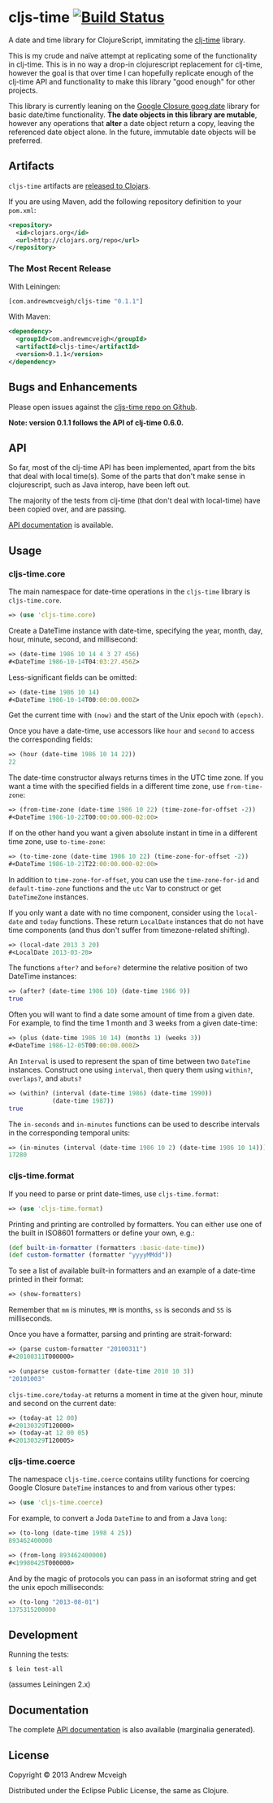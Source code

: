 # cljs-time [![Build Status](https://travis-ci.org/andrewmcveigh/cljs-time.png?branch=master)](https://travis-ci.org/andrewmcveigh/cljs-time)

A date and time library for ClojureScript, immitating the
[clj-time](https://github.com/clj-time/clj-time) library.

This is my crude and naïve attempt at replicating some of the functionality in
clj-time. This is in no way a drop-in clojurescript replacement for clj-time,
however the goal is that over time I can hopefully replicate enough of the
clj-time API and functionality to make this library "good enough" for other
projects.

This library is currently leaning on the [Google Closure goog.date](http://docs.closure-library.googlecode.com/git/namespace_goog_date.html)
library for basic date/time functionality. **The date objects in this library
are mutable**, however any operations that **alter** a date object return a
copy, leaving the referenced date object alone. In the future, immutable date
objects will be preferred.

## Artifacts

`cljs-time` artifacts are [released to Clojars](https://clojars.org/com.andrewmcveigh/cljs-time).

If you are using Maven, add the following repository definition to your `pom.xml`:

``` xml
<repository>
  <id>clojars.org</id>
  <url>http://clojars.org/repo</url>
</repository>
```

### The Most Recent Release

With Leiningen:

``` clj
[com.andrewmcveigh/cljs-time "0.1.1"]
```

With Maven:

``` xml
<dependency>
  <groupId>com.andrewmcveigh</groupId>
  <artifactId>cljs-time</artifactId>
  <version>0.1.1</version>
</dependency>
```

## Bugs and Enhancements

Please open issues against the
[cljs-time repo on Github](https://github.com/andrewmcveigh/cljs-time/issues).

**Note: version 0.1.1 follows the API of clj-time 0.6.0.**

## API

So far, most of the clj-time API has been implemented, apart from the bits that
deal with local time(s). Some of the parts that don't make sense in
clojurescript, such as Java interop, have been left out.

The majority of the tests from clj-time (that don't deal with local-time) have
been copied over, and are passing.

[API documentation](http://andrewmcveigh.github.io/cljs-time/uberdoc.html) is
available.

## Usage

### cljs-time.core

The main namespace for date-time operations in the `cljs-time` library is `cljs-time.core`.

``` clj
=> (use 'cljs-time.core)
```

Create a DateTime instance with date-time, specifying the year, month, day, hour, minute, second, and millisecond:

``` clj
=> (date-time 1986 10 14 4 3 27 456)
#<DateTime 1986-10-14T04:03:27.456Z>
```

Less-significant fields can be omitted:

``` clj
=> (date-time 1986 10 14)
#<DateTime 1986-10-14T00:00:00.000Z>
```

Get the current time with `(now)` and the start of the Unix epoch with `(epoch)`.

Once you have a date-time, use accessors like `hour` and `second` to access the corresponding fields:

``` clj
=> (hour (date-time 1986 10 14 22))
22
```

The date-time constructor always returns times in the UTC time zone. If you want a time with the specified fields in a different time zone, use `from-time-zone`:

``` clj
=> (from-time-zone (date-time 1986 10 22) (time-zone-for-offset -2))
#<DateTime 1986-10-22T00:00:00.000-02:00>
```

If on the other hand you want a given absolute instant in time in a different time zone, use `to-time-zone`:

``` clj
=> (to-time-zone (date-time 1986 10 22) (time-zone-for-offset -2))
#<DateTime 1986-10-21T22:00:00.000-02:00>
```

In addition to `time-zone-for-offset`, you can use the `time-zone-for-id` and `default-time-zone` functions and the `utc` Var to construct or get `DateTimeZone` instances.

If you only want a date with no time component, consider using the `local-date` and `today` functions.
These return `LocalDate` instances that do not have time components (and thus don't suffer from timezone-related shifting).

``` clj
=> (local-date 2013 3 20)
#<LocalDate 2013-03-20>
```

The functions `after?` and `before?` determine the relative position of two
DateTime instances:

``` clj
=> (after? (date-time 1986 10) (date-time 1986 9))
true
```

Often you will want to find a date some amount of time from a given date. For
example, to find the time 1 month and 3 weeks from a given date-time:

``` clj
=> (plus (date-time 1986 10 14) (months 1) (weeks 3))
#<DateTime 1986-12-05T00:00:00.000Z>
```

An `Interval` is used to represent the span of time between two `DateTime`
instances. Construct one using `interval`, then query them using `within?`,
`overlaps?`, and `abuts?`

``` clj
=> (within? (interval (date-time 1986) (date-time 1990))
            (date-time 1987))
true
```

The `in-seconds` and `in-minutes` functions can be used to describe intervals in the corresponding temporal units:

``` clj
=> (in-minutes (interval (date-time 1986 10 2) (date-time 1986 10 14)))
17280
```

### cljs-time.format

If you need to parse or print date-times, use `cljs-time.format`:

``` clj
=> (use 'cljs-time.format)
```

Printing and printing are controlled by formatters. You can either use one of the built in ISO8601 formatters or define your own, e.g.:

``` clj
(def built-in-formatter (formatters :basic-date-time))
(def custom-formatter (formatter "yyyyMMdd"))
```

To see a list of available built-in formatters and an example of a date-time printed in their format:

``` clj
=> (show-formatters)
```

Remember that `mm` is minutes, `MM` is months, `ss` is seconds and `SS` is milliseconds.

Once you have a formatter, parsing and printing are strait-forward:

``` clj
=> (parse custom-formatter "20100311")
#<20100311T000000>

=> (unparse custom-formatter (date-time 2010 10 3))
"20101003"
```

<!--To parse dates in multiple formats and format dates in just one format, you can do this:-->

<!--``` clj-->
<!--=> (def multi-parser (formatter (default-time-zone) "YYYY-MM-dd" "YYYY/MM/dd"))-->

<!--=> (unparse multi-parser (parse multi-parser "2012-02-01"))-->
<!--"2012-02-01"-->

<!--=> (unparse multi-parser (parse multi-parser "2012/02/01"))-->
<!--"2012-02-01"-->
<!--```-->

`cljs-time.core/today-at` returns a moment in time at the given hour, minute and second
on the current date:

``` clojure
=> (today-at 12 00)
#<20130329T120000>
=> (today-at 12 00 05)
#<20130329T120005>
```


### cljs-time.coerce

The namespace `cljs-time.coerce` contains utility functions for coercing Google Closure `DateTime` instances to and from various other types:

``` clj
=> (use 'cljs-time.coerce)
```

For example, to convert a Joda `DateTime` to and from a Java `long`:

``` clj
=> (to-long (date-time 1998 4 25))
893462400000

=> (from-long 893462400000)
#<19980425T000000>
```

And by the magic of protocols you can pass in an isoformat string and get the unix epoch milliseconds:

``` clj
=> (to-long "2013-08-01")
1375315200000
```

<!--### cljs-time.local-->

<!--**Note: this namespace has not been implemented yet!**-->

<!--The namespace `cljs-time.local` contains functions for working with local time without having to shift to/from utc,-->
<!--the preferred time zone of cljs-time.core.-->

<!--Get the current local time with-->

<!--``` clj-->
<!--=> (local-now)-->
<!--```-->

<!--Get a local date-time instance retaining the time fields with-->

<!--``` clj-->
<!--=> (to-local-date-time obj)-->
<!--```-->

<!--The following all return 1986-10-14 04:03:27.246 with the local time zone.-->

<!--``` clj-->
<!--(to-local-date-time (cljs-time.core/date-time 1986 10 14 4 3 27 246))-->
<!--(to-local-date-time "1986-10-14T04:03:27.246")-->
<!--(to-local-date-time "1986-10-14T04:03:27.246Z")-->
<!--```-->

<!--The dynamic var \*local-formatters\* contains a map of local formatters for parsing and printing. It is initialized-->
<!--with all the formatters in cljs-time.format localized.-->

<!--to-local-date-time for strings uses \*local-formatters\* to parse.-->

<!--Format an obj using a formatter in \*local-formatters\* corresponding to the format-key passed in with-->

<!--``` clj-->
<!--=> (format-local-time (local-now) :basic-date-time)-->
<!--```-->


<!--### cljs-time.periodic-->

<!--**Note: this namespace has not been implemented yet!**-->

<!--`cljs-time.periodic/periodic-seq` returns an infinite sequence of instants-->
<!--separated by a time period starting with the given point in time:-->

<!--``` clojure-->
<!--(use 'cljs-time.periodic)-->
<!--(use 'clj.time.core)-->

<!--;; returns 10 instants starting with current time separated-->
<!--;; by 12 hours-->
<!--(take 10 (periodic-seq (now) (hours 12)))-->
<!--```-->


## Development

Running the tests:

    $ lein test-all

(assumes Leiningen 2.x)

## Documentation

The complete [API documentation](http://andrewmcveigh.github.io/cljs-time/uberdoc.html)
is also available (marginalia generated).

## License

Copyright © 2013 Andrew Mcveigh

Distributed under the Eclipse Public License, the same as Clojure.

